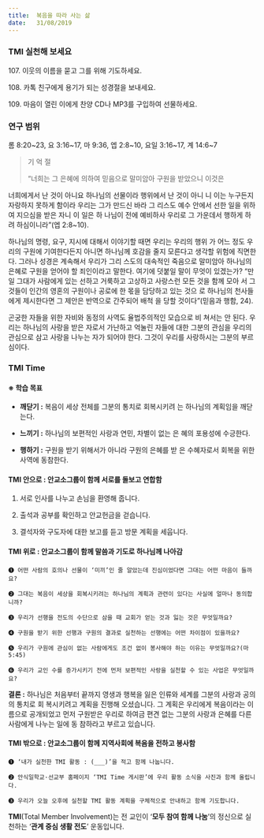 ```yaml
---
title:  복음을 따라 사는 삶
date:   31/08/2019
---
```


### TMI 실천해 보세요

107\. 이웃의 이름을 묻고 그를 위해 기도하세요.

108\. 카톡 친구에게 용기가 되는 성경절을 보내세요.

109\. 마음이 열린 이에게 찬양 CD나 MP3를 구입하여 선물하세요.

### 연구 범위
롬 8:20~23, 요 3:16~17, 마 9:36, 엡 2:8~10, 요일 3:16~17, 계 14:6~7

> <p> 기 억 절</p>
> “너희는 그 은혜에 의하여 믿음으로 말미암아 구원을 받았으니 이것은
  너희에게서 난 것이 아니요 하나님의 선물이라 행위에서 난 것이 아니
  니 이는 누구든지 자랑하지 못하게 함이라 우리는 그가 만드신 바라 그
  리스도 예수 안에서 선한 일을 위하여 지으심을 받은 자니 이 일은 하
  나님이 전에 예비하사 우리로 그 가운데서 행하게 하려 하심이니라”(엡
  2:8~10).

하나님의 명령, 요구, 지시에 대해서 이야기할 때면 우리는 우리의 행위
가 어느 정도 우리의 구원에 기여한다든지 아니면 하나님께 호감을 줄지
모른다고 생각할 위험에 직면한다. 그러나 성경은 계속해서 우리가 그리
스도의 대속적인 죽음으로 말미암아 하나님의 은혜로 구원을 얻어야 할
죄인이라고 말한다. 여기에 덧붙일 말이 무엇이 있겠는가? “만일 그대가
사람에게 있는 선하고 거룩하고 고상하고 사랑스런 모든 것을 함께 모아
서 그것들이 인간의 영혼의 구원이나 공로에 한 몫을 담당하고 있는 것으
로 하나님의 천사들에게 제시한다면 그 제안은 반역으로 간주되어 배척
을 당할 것이다”(믿음과 행함, 24).

곤궁한 자들을 위한 자비와 동정의 사역도 율법주의적인 모습으로 비
쳐서는 안 된다. 우리는 하나님의 사랑을 받은 자로서 가난하고 억눌린
자들에 대한 그분의 관심을 우리의 관심으로 삼고 사랑을 나누는 자가
되어야 한다. 그것이 우리를 사랑하시는 그분의 부르심이다.

### TMI Time

#### ※ 학습 목표

- **깨닫기 :** 복음이 세상 전체를 그분의 통치로 회복시키려
는 하나님의 계획임을 깨닫는다.

- **느끼기 :** 하나님의 보편적인 사랑과 연민, 차별이 없는 은
혜의 포용성에 수긍한다.

- **행하기 :** 구원을 받기 위해서가 아니라 구원의 은혜를 받
은 수혜자로서 회복을 위한 사역에 동참한다.

#### TMI 안으로 : 안교소그룹이 함께 서로를 돌보고 연합함

1. 서로 인사를 나누고
손님을 환영해 줍니다.

2. 출석과 공부를 확인하고
안교헌금을 걷습니다.

3. 결석자와 구도자에
대한 보고를 듣고
방문 계획을 세웁니다.

#### TMI 위로 : 안교소그룹이 함께 말씀과 기도로 하나님께 나아감

`➊ 어떤 사람의 호의나 선물이 ‘미끼’인 줄 알았는데 진심이었다면 그대는 어떤 마음이 들까요?`

`➋ 그대는 복음이 세상을 회복시키려는 하나님의 계획과 관련이 있다는 사실에 얼마나 동의합니까?`

`➌ 우리가 선행을 전도의 수단으로 삼을 때 교회가 얻는 것과 잃는 것은 무엇일까요?`

`➍ 구원을 받기 위한 선행과 구원의 결과로 실천하는 선행에는 어떤 차이점이 있을까요?`

`➎ 우리가 구원에 관심이 없는 사람에게도 조건 없이 봉사해야 하는 이유는 무엇일까요?(마 5:45)`

`➏ 우리가 교인 수를 증가시키기 전에 먼저 보편적인 사랑을 실천할 수 있는 사업은 무엇일까요?`

**결론 :** 하나님은 처음부터 끝까지 영생과 행복을 잃은 인류와 세계를 그분의 사랑과 공의의 통치로 회
복시키려고 계획을 진행해 오셨습니다. 그 계획은 우리에게 복음이라는 이름으로 공개되었고
먼저 구원받은 우리로 하여금 편견 없는 그분의 사랑과 은혜를 다른 사람에게 나누는 일에 동
참하라고 부르고 있습니다.

#### TMI 밖으로 : 안교소그룹이 함께 지역사회에 복음을 전하고 봉사함

`➊ ‘내가 실천한 TMI 활동 : (___)’을 적고 함께 나눕니다.`

`➋ 안식일학교·선교부 홈페이지 ‘TMI Time 게시판’에 우리 활동 소식을 사진과 함께 올립니다.`

`➌ 우리가 오늘 오후에 실천할 TMI 활동 계획을 구체적으로 안내하고 함께 기도합니다.`

**TMI**(Total Member Involvement)는 전 교인이 ‘**모두 참여 함께 나눔**’의 정신으로 실천하는 ‘**관계 중심 생활 전도**’ 운동입니다.